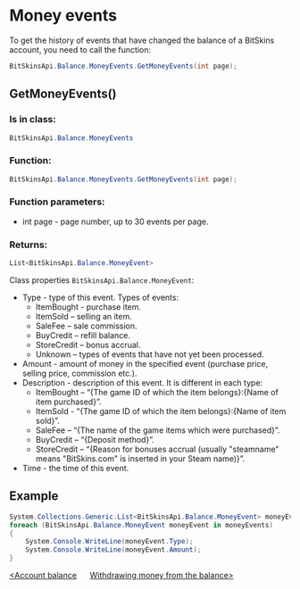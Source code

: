 ﻿# Money events

To get the history of events that have changed the balance of a BitSkins account, you need to call the function:

```csharp
BitSkinsApi.Balance.MoneyEvents.GetMoneyEvents(int page);
```

## GetMoneyEvents()

### Is in class:

```csharp
BitSkinsApi.Balance.MoneyEvents
```

### Function:

```csharp
BitSkinsApi.Balance.MoneyEvents.GetMoneyEvents(int page);
```

### Function parameters:

* int page - page number, up to 30 events per page.

### Returns:

```csharp
List<BitSkinsApi.Balance.MoneyEvent>
```

Class properties ```BitSkinsApi.Balance.MoneyEvent```:
* Type - type of this event. Types of events:
  - ItemBought - purchase item.
  - ItemSold – selling an item.
  - SaleFee – sale commission.
  - BuyCredit – refill balance.
  - StoreCredit – bonus accrual.
  - Unknown – types of events that have not yet been processed.
* Amount - amount of money in the specified event (purchase price, selling price, commission etc.).
* Description - description of this event. It is different in each type:
  - ItemBought – “{The game ID of which the item belongs}:{Name of item purchased}”.
  - ItemSold - “{The game ID of which the item belongs}:{Name of item sold}”.
  - SaleFee – “{The name of the game items which were purchased}”.
  - BuyCredit – “{Deposit method}”.
  - StoreCredit – “{Reason for bonuses accrual (usually "steamname" means "BitSkins.com" is inserted in your Steam name)}”.
* Time - the time of this event.

## Example

```csharp
System.Collections.Generic.List<BitSkinsApi.Balance.MoneyEvent> moneyEvents = BitSkinsApi.Balance.MoneyEvents.GetMoneyEvents(1);
foreach (BitSkinsApi.Balance.MoneyEvent moneyEvent in moneyEvents)
{
    System.Console.WriteLine(moneyEvent.Type);
    System.Console.WriteLine(moneyEvent.Amount);
}
```

[<Account balance](https://github.com/Captious99/BitSkinsApi/blob/master/docs/eng/balance/account_balance.md) &nbsp;&nbsp;&nbsp;&nbsp; [Withdrawing money from the balance>](https://github.com/Captious99/BitSkinsApi/blob/master/docs/eng/balance/withdraw_money.md)